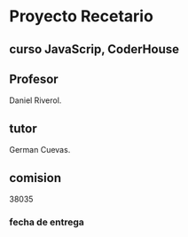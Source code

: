 # Proyecto Recetario

## curso JavaScrip, CoderHouse

## Profesor 
Daniel Riverol.

## tutor 
German Cuevas.

## comision
38035

### fecha de entrega 


